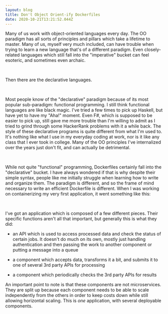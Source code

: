 ```yaml
---
layout: blog
title: Don't Object Orient-ify Dockerfiles
date: 2020-10-21T13:21:52.044Z
---
```

Many of us work with object-oriented languages every day. The OO paradigm has all sorts of principles and pillars which take a lifetime to master. Many of us, myself very much included, can have trouble when trying to learn a new language that's of a different paradigm. Even closely-related languages which still fall into the "imperative" bucket can feel esoteric, and sometimes even archaic.

<br>

Then there are the declarative languages.

<br>

Most people know of the "declarative" paradigm because of its most popular sub-paradigm: functional programming. I still think functional languages are like black magic. I've tried a few times to pick up Haskell, but have yet to have my "Aha!" moment. Even F#, which is supposed to be easier to pick up, still gave me more trouble than I'm willing to admit as I tried to grind through some HackerRank problems with it a while back. The style of these declarative programs is quite different from what I'm used to. It's nothing like what I use in my everyday coding at work, nor is it like any class that I ever took in college. Many of the OO principles I've internalized over the years just don't fit, and can actually be detrimental.

<br>

While not quite "functional" programming, Dockerfiles certainly fall into the "declarative" bucket. I have always wondered if that is why despite their simple syntax, people like me initially struggle when learning how to write and organize them. The paradigm is different, and so the frame of mind necessary to write an efficient Dockerfile is different. When I was working on containerizing my very first application, it went something like this:

<br>

I've got an application which is composed of a few different pieces. Their specific functions aren't all that important, but generally this is what they did:

- an API which is used to access processed data and check the status of certain jobs. It doesn't do much on its own, mostly just handling authentication and then passing the work to another component or putting a message into a queue

- a component which accepts data, transforms it a bit, and submits it to one of several 3rd party APIs for processing

- a component which periodically checks the 3rd party APIs for results



An important point to note is that these components are not microservices. They are split up because each component needs to be able to scale independently from the others in order to keep costs down while still allowing horizontal scaling. This is *one* application, with several deployable components.

<br>

